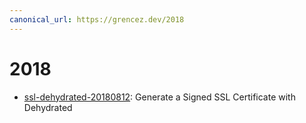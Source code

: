 ```yaml
---
canonical_url: https://grencez.dev/2018
---
```


# 2018

* [ssl-dehydrated-20180812](ssl-dehydrated-20180812.md): Generate a Signed SSL Certificate with Dehydrated

